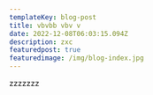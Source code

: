 ```yaml
---
templateKey: blog-post
title: vbvbb vbv v
date: 2022-12-08T06:03:15.094Z
description: zxc
featuredpost: true
featuredimage: /img/blog-index.jpg
---
```

zzzzzzz
